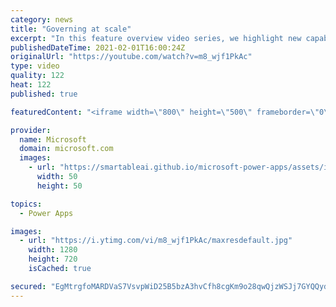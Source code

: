 ```yaml
---
category: news
title: "Governing at scale"
excerpt: "In this feature overview video series, we highlight new capabilities included in the latest update to Microsoft Power Apps.  Microsoft's Power Platform is a rich ecosystem of more than three hundred Microsoft and non-Microsoft connectors that can be leveraged by apps and flows. We are proud to introduce"
publishedDateTime: 2021-02-01T16:00:24Z
originalUrl: "https://youtube.com/watch?v=m8_wjf1PkAc"
type: video
quality: 122
heat: 122
published: true

featuredContent: "<iframe width=\"800\" height=\"500\" frameborder=\"0\" src=\"https://www.youtube.com/embed/m8_wjf1PkAc\" allow=\"accelerometer; autoplay; encrypted-media; gyroscope; picture-in-picture\" allowfullscreen></iframe>"

provider:
  name: Microsoft
  domain: microsoft.com
  images:
    - url: "https://smartableai.github.io/microsoft-power-apps/assets/images/organizations/microsoft.com-50x50.jpg"
      width: 50
      height: 50

topics:
  - Power Apps

images:
  - url: "https://i.ytimg.com/vi/m8_wjf1PkAc/maxresdefault.jpg"
    width: 1280
    height: 720
    isCached: true

secured: "EgMtrgfoMARDVaS7VsvpWiD25B5bzA3hvCfh8cgKm9o28qwQjzWSJj7GYQQydPOuxfMiMH3ykWCG9IGSjHJ09RGBoAVOxXTEimCuXMf3oeRxmr3POahnDIc8X1M9XuOwr/yQgezMNv1NRUa5t4N9E0lMZL89clY6vFqxW6yGKjKYtX1QP9rPdLlenpjNXXVb6MxUz9ZD12E8xezrW3UV3YoPXy9xaNrWOIN1a6cDG4f/zr/CtB4OYwXbi4dJ5XfcFjgyC+LOT/PwbjPD+1j2ilIN4PgCwRFz1/oBxFiBAIwceYvCwOsHtNNiYWNiDO85oHWoEtUSqT9DroD+LspCdGZt60etMW4svofgIFX9rQpgCCzak8EdBh4+daYJwiF+rtU7q074sJpias/KI1HIvxXCz9MEPudIQKZNyyky4K0=;1WNX8l6hxjmKmRk4WXPaKw=="
---
```


